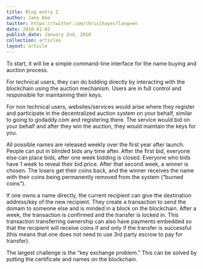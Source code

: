 ```yaml
---
title: Blog entry 2
author: Jane Doe
twitter: https://twitter.com/chrislhayes?lang=en
date: 2018-01-02
publish_date: January 2nd, 2018
collection: articles
layout: article
---
```


To start, it will be a simple command-line interface for the name buying and auction process. 

For technical users, they can do bidding directly by interacting with the blockchain using the auction mechanism. Users are in full control and responsible for maintaining their keys. 

For non technical users, websites/services would arise where they register and participate in the decentralized auction system on your behalf, similar to going to godaddy.com and registering there. The service would bid on your behalf and after they win the auction, they would maintain the keys for you.

All possible names are released weekly over the first year after launch. People can put in blinded bids any time after. After the first bid, everyone else can place bids, after one week bidding is closed. Everyone who bids have 1 week to reveal their bid price. After that second week, a winner is chosen. The losers get their coins back, and the winner receives the name with their coins being permanently removed from the system (“burned coins”). 

If one owns a name directly, the current recipient can give the destination address/key of the new recipient. They create a transaction to send the domain to someone else and is minded in a block on the blockchain. After a week, the transaction is confirmed and the transfer is locked in. This transaction transferring ownership can also have payments embedded so that the recipient will receive coins if and only if the transfer is successful (this means that one does not need to use 3rd party escrow to pay for transfer).

The largest challenge is the “key exchange problem.” This can be solved by putting the certificate and names on the blockchain.

